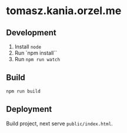 # tomasz.kania.orzel.me

## Development

1. Install `node`
2. Run `npm install``
3. Run `npm run watch`

## Build

```
npm run build
```

## Deployment

Build project, next serve `public/index.html`.

